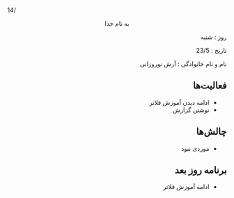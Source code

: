 14/<div dir="rtl" align="center">
به نام خدا
</div>
<div dir="rtl" align="right">
روز : شنبه

تاریخ : 23/5

نام و نام خانوادگی : آرش نوروزانی

## فعالیت‌ها
* ادامه دیدن آموزش فلاتر
* نوشتن گزارش
## چالش‌ها
* موردی نبود
## برنامه روز بعد
* ادامه آموزش فلاتر
</div>
